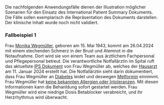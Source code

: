 Die nachfolgenden Anwendungsfälle dienen der Illustration möglicher Szenarien für den Einsatz des International Patient Summary Dokuments. Die Fälle sollen exemplarisch die Repräsentation des Dokuments darstellen. Der klinische Inhalt wurde noch nicht validiert.

### Fallbeispiel 1
Frau [Monika Wegmüller](Patient-MonikaWegmueller.html), geboren am 15. Mai 1943, kommt am 26.04.2024 mit einem stechenden Schmerz in der Brust und Atemnot in die Notaufnahme. Dort wird sie von einem Team aus ärztlichem Fachpersonal und Pflegepersonal betreut. Die verantwortliche Notfallärztin im Spital ruft das aktuellste [IPS Dokument](Bundle-UC1-SwissIpsDocument1.html) von Frau Wegmüller ab, welches der [Hausarzt](PractitionerRole-FamilienHausarztAtHausarzt.html) am 11. Januar 2024 erstellt hat. Die Notfallärztin sieht darin dokumentiert, dass Frau Wegmüller an [Diabetes](Condition-DiabetesMellitus.html) leidet und deswegen [Metformin](MedicationStatement-MedStatMetformin.html) einnimmt. Frau Wegmüller hat [keine bekannten Allergien oder Intoleranzen](AllergyIntolerance-NoKnownAllergy.html). Mit diesen Informationen kann die Behanldung sofort gestartet werden. Frau Wegmüller wird eine niedrige Dosis Betablocker verabreicht, und ihr Herzrhythmus wird überwacht.

